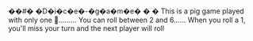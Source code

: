 ��#� �D�i�c�e�-�g�a�m�e�
�
�
This is a pig game played with only one 🎲......... You can roll between 2 and 6...... When you roll a 1, you'll miss your turn and the next player will roll
